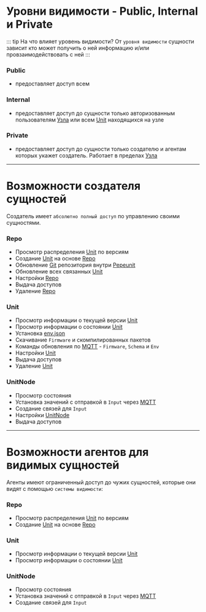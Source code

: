# Уровни видимости - Public, Internal и Private

::: tip На что влияет уровень видимости?
От `уровня видимости` сущности зависит кто может получить о ней информацию и/или провзаимодействовать с ней
:::

### Public

- предоставляет доступ всем

### Internal

- предоставляет доступ до сущности только авторизованным пользователям [Узла](/definitions#instance) или всем [Unit](/definitions#unit) находящихся на узле

### Private

- предоставляет доступ до сущности только создателю и агентам которых укажет создатель. Работает в пределах [Узла](/definitions#instance)

---

# Возможности создателя сущностей

Создатель имеет `абсолютно полный доступ` по управлению своими cущностями.

### Repo

- Просмотр распределения [Unit](/definitions#unit) по версиям
- Создание [Unit](/definitions#unit) на основе [Repo](/definitions#repo)
- Обновление [Git](/definitions#git) репозитория внутри [Pepeunit](/conception/overview)
- Обновление всех связанных [Unit](/definitions#unit)
- Настройки [Repo](/definitions#repo)
- Выдача доступов
- Удаление [Repo](/definitions#repo)

### Unit

- Просмотр информации о текущей версии [Unit](/definitions#unit)
- Просмотр информации о состоянии [Unit](/definitions#unit)
- Установка [env.json](/definitions#env-json)
- Скачивание `Firmware` и скомпилированных пакетов
- Команды обновления по [MQTT](/definitions#mqtt) - `Firmware`, `Schema` и `Env`
- Настройки [Unit](/definitions#unit)
- Выдача доступов
- Удаление [Unit](/definitions#unit)

### UnitNode

- Просмотр состояния
- Установка значений с отправкой в `Input` через [MQTT](/definitions#mqtt)
- Создание связей для `Input`
- Настройки [UnitNode](/definitions#unitnode)
- Выдача доступов

---

# Возможности агентов для видимых сущностей

Агенты имеют ограниченный доступ до чужих сущностей, которые они видят с помощью `системы видимости`:

### Repo

- Просмотр распределения [Unit](/definitions#unit) по версиям
- Создание [Unit](/definitions#unit) на основе [Repo](/definitions#repo)

### Unit

- Просмотр информации о текущей версии [Unit](/definitions#unit)
- Просмотр информации о состоянии [Unit](/definitions#unit)

### UnitNode

- Просмотр состояния
- Установка значений с отправкой в `Input` через [MQTT](/definitions#mqtt)
- Создание связей для `Input`